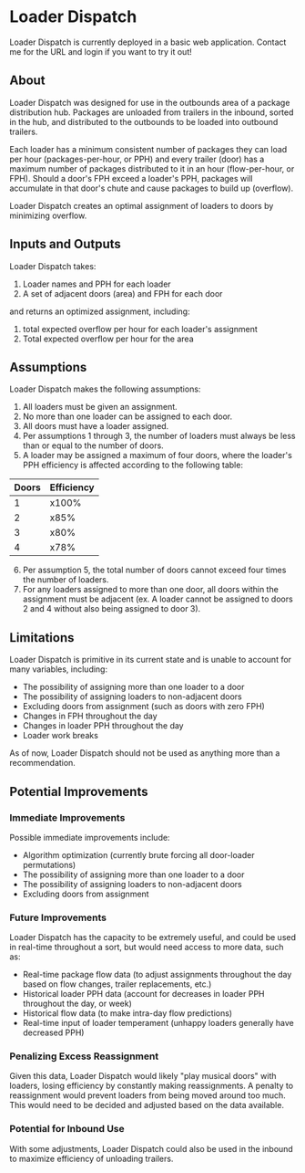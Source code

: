 # Loader Dispatch

Loader Dispatch is currently deployed in a basic web application. Contact me for the URL and login if you want to try it out!

## About
Loader Dispatch was designed for use in the outbounds area of a package distribution hub. Packages are unloaded from trailers in the inbound, sorted in the hub, and distributed to the outbounds to be loaded into outbound trailers.

Each loader has a minimum consistent number of packages they can load per hour (packages-per-hour, or PPH) and every trailer (door) has a maximum number of packages distributed to it in an hour (flow-per-hour, or FPH). Should a door's FPH exceed a loader's PPH, packages will accumulate in that door's chute and cause packages to build up (overflow).

Loader Dispatch creates an optimal assignment of loaders to doors by minimizing overflow.

## Inputs and Outputs
Loader Dispatch takes:
1. Loader names and PPH for each loader
2. A set of adjacent doors (area) and FPH for each door

and returns an optimized assignment, including:
1. total expected overflow per hour for each loader's assignment
2. Total expected overflow per hour for the area

## Assumptions
Loader Dispatch makes the following assumptions:
1. All loaders must be given an assignment.
2. No more than one loader can be assigned to each door.
3. All doors must have a loader assigned.
4. Per assumptions 1 through 3, the number of loaders must always be less than or equal to the number of doors.
5. A loader may be assigned a maximum of four doors, where the loader's PPH efficiency is affected
according to the following table:

| Doors | Efficiency |
| ----- | ---------- |
| 1     | x100%      |
| 2     | x85%       |
| 3     | x80%       |
| 4     | x78%       |

6. Per assumption 5, the total number of doors cannot exceed four times the number of loaders.
7. For any loaders assigned to more than one door, all doors within the assignment must be adjacent
(ex. A loader cannot be assigned to doors 2 and 4 without also being assigned to door 3).

## Limitations
Loader Dispatch is primitive in its current state and is unable to account for many variables, including:
- The possibility of assigning more than one loader to a door
- The possibility of assigning loaders to non-adjacent doors
- Excluding doors from assignment (such as doors with zero FPH)
- Changes in FPH throughout the day
- Changes in loader PPH throughout the day
- Loader work breaks

As of now, Loader Dispatch should not be used as anything more than a recommendation.

## Potential Improvements
### Immediate Improvements
Possible immediate improvements include:
- Algorithm optimization (currently brute forcing all door-loader permutations)
- The possibility of assigning more than one loader to a door
- The possibility of assigning loaders to non-adjacent doors
- Excluding doors from assignment

### Future Improvements
Loader Dispatch has the capacity to be extremely useful, and could be used in real-time throughout a sort, but would need access to more data, such as:
- Real-time package flow data (to adjust assignments throughout the day based on flow changes, trailer replacements, etc.)
- Historical loader PPH data (account for decreases in loader PPH throughout the day, or week)
- Historical flow data (to make intra-day flow predictions)
- Real-time input of loader temperament (unhappy loaders generally have decreased PPH)

### Penalizing Excess Reassignment
Given this data, Loader Dispatch would likely "play musical doors" with loaders, losing efficiency by constantly making reassignments. A penalty to reassignment would prevent loaders from being moved around too much. This would need to be decided and adjusted based on the data available.

### Potential for Inbound Use
With some adjustments, Loader Dispatch could also be used in the inbound to maximize efficiency of unloading trailers.

